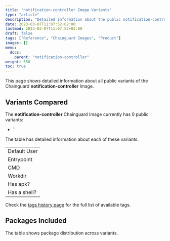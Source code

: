```yaml
---
title: "notification-controller Image Variants"
type: "article"
description: "Detailed information about the public notification-controller Chainguard Image variants"
date: 2023-03-07T11:07:52+02:00
lastmod: 2023-03-07T11:07:52+02:00
draft: false
tags: ["Reference", "Chainguard Images", "Product"]
images: []
menu:
  docs:
    parent: "notification-controller"
weight: 550
toc: true
---
```


This page shows detailed information about all public variants of the Chainguard **notification-controller** Image.

## Variants Compared
The **notification-controller** Chainguard Image currently has 0 public variants: 

- ``

The table has detailed information about each of these variants.

|              |
|--------------|
| Default User |
| Entrypoint   |
| CMD          |
| Workdir      |
| Has apk?     |
| Has a shell? |

Check the [tags history page](/chainguard/chainguard-images/reference/notification-controller/tags_history/) for the full list of available tags.

## Packages Included
The table shows package distribution across variants.

|  |
|--|

